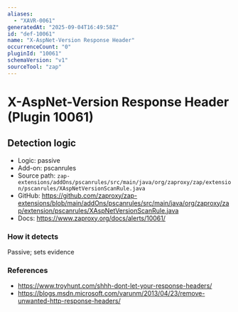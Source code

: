 ```yaml
---
aliases:
  - "XAVR-0061"
generatedAt: "2025-09-04T16:49:58Z"
id: "def-10061"
name: "X-AspNet-Version Response Header"
occurrenceCount: "0"
pluginId: "10061"
schemaVersion: "v1"
sourceTool: "zap"
---
```


# X-AspNet-Version Response Header (Plugin 10061)

## Detection logic

- Logic: passive
- Add-on: pscanrules
- Source path: `zap-extensions/addOns/pscanrules/src/main/java/org/zaproxy/zap/extension/pscanrules/XAspNetVersionScanRule.java`
- GitHub: https://github.com/zaproxy/zap-extensions/blob/main/addOns/pscanrules/src/main/java/org/zaproxy/zap/extension/pscanrules/XAspNetVersionScanRule.java
- Docs: https://www.zaproxy.org/docs/alerts/10061/

### How it detects

Passive; sets evidence

### References
- https://www.troyhunt.com/shhh-dont-let-your-response-headers/
- https://blogs.msdn.microsoft.com/varunm/2013/04/23/remove-unwanted-http-response-headers/

